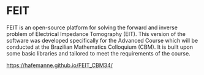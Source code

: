# FEIT

FEIT is an open-source platform for solving the forward and inverse problem of Electrical Impedance Tomography (EIT). This version of the software was developed specifically for the Advanced Course which will be conducted at the Brazilian Mathematics Colloquium (CBM). It is built upon some basic libraries and tailored to meet the requirements of the course.

https://hafemanne.github.io/FEIT_CBM34/